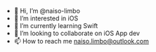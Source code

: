 - 👋 Hi, I’m @naiso-limbo
- 👀 I’m interested in iOS
- 🌱 I’m currently learning Swift
- 💞️ I’m looking to collaborate on iOS App dev
- 📫 How to reach me naiso.limbo@outlook.com

<!---
nasio-limbo/nasio-limbo is a ✨ special ✨ repository because its `README.md` (this file) appears on your GitHub profile.
You can click the Preview link to take a look at your changes.
--->
